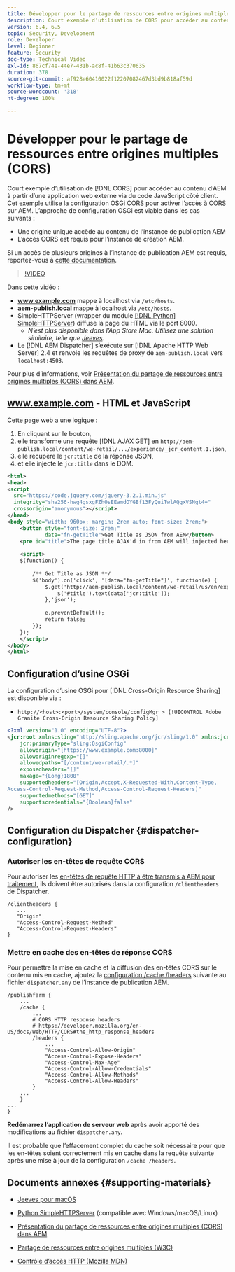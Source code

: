 ```yaml
---
title: Développer pour le partage de ressources entre origines multiples (CORS) avec AEM
description: Court exemple d’utilisation de CORS pour accéder au contenu d’AEM à partir d’une application web externe via du code JavaScript côté client.
version: 6.4, 6.5
topic: Security, Development
role: Developer
level: Beginner
feature: Security
doc-type: Technical Video
exl-id: 867cf74e-44e7-431b-ac8f-41b63c370635
duration: 378
source-git-commit: af928e60410022f12207082467d3bd9b818af59d
workflow-type: tm+mt
source-wordcount: '318'
ht-degree: 100%

---
```


# Développer pour le partage de ressources entre origines multiples (CORS)

Court exemple d’utilisation de [!DNL CORS] pour accéder au contenu d’AEM à partir d’une application web externe via du code JavaScript côté client. Cet exemple utilise la configuration OSGi CORS pour activer l’accès à CORS sur AEM. L’approche de configuration OSGi est viable dans les cas suivants :

* Une origine unique accède au contenu de l’instance de publication AEM
* L’accès CORS est requis pour l’instance de création AEM.

Si un accès de plusieurs origines à l’instance de publication AEM est requis, reportez-vous à [cette documentation](https://experienceleague.adobe.com/docs/experience-manager-learn/getting-started-with-aem-headless/deployments/configurations/cors.html?lang=fr#dispatcher-configuration).

>[!VIDEO](https://video.tv.adobe.com/v/18837?quality=12&learn=on)

Dans cette vidéo :

* **www.example.com** mappe à localhost via `/etc/hosts`.
* **aem-publish.local** mappe à localhost via `/etc/hosts`.
* SimpleHTTPServer (wrapper du module [[!DNL Python] SimpleHTTPServer](https://docs.python.org/2/library/simplehttpserver.html)) diffuse la page du HTML via le port 8000.
   * _N’est plus disponible dans l’App Store Mac. Utilisez une solution similaire, telle que [Jeeves](https://apps.apple.com/fr/app/jeeves-local-http-server/id980824182?mt=12)._
* Le [!DNL AEM Dispatcher] s’exécute sur [!DNL Apache HTTP Web Server] 2.4 et renvoie les requêtes de proxy de `aem-publish.local` vers `localhost:4503`.

Pour plus d’informations, voir [Présentation du partage de ressources entre origines multiples (CORS) dans AEM](./understand-cross-origin-resource-sharing.md).

## www.example.com - HTML et JavaScript

Cette page web a une logique :

1. En cliquant sur le bouton,
1. elle transforme une requête [!DNL AJAX GET] en `http://aem-publish.local/content/we-retail/.../experience/_jcr_content.1.json`,
1. elle récupère le `jcr:title` de la réponse JSON,
1. et elle injecte le `jcr:title` dans le DOM.

```xml
<html>
<head>
<script
  src="https://code.jquery.com/jquery-3.2.1.min.js"
  integrity="sha256-hwg4gsxgFZhOsEEamdOYGBf13FyQuiTwlAQgxVSNgt4="
  crossorigin="anonymous"></script>   
</head>
<body style="width: 960px; margin: 2rem auto; font-size: 2rem;">
    <button style="font-size: 2rem;"
            data="fn-getTitle">Get Title as JSON from AEM</button>
    <pre id="title">The page title AJAX'd in from AEM will injected here</pre>
    
    <script>
    $(function() { 
        
        /** Get Title as JSON **/
        $('body').on('click', '[data="fn-getTitle"]', function(e) { 
            $.get('http://aem-publish.local/content/we-retail/us/en/experience/_jcr_content.1.json', function(data) {
                $('#title').text(data['jcr:title']);
            },'json');
            
            e.preventDefault();
            return false;
        });
    });
    </script>
</body>
</html>
```

## Configuration d’usine OSGi

La configuration d’usine OSGi pour [!DNL Cross-Origin Resource Sharing] est disponible via :

* `http://<host>:<port>/system/console/configMgr > [!UICONTROL Adobe Granite Cross-Origin Resource Sharing Policy]`

```xml
<?xml version="1.0" encoding="UTF-8"?>
<jcr:root xmlns:sling="http://sling.apache.org/jcr/sling/1.0" xmlns:jcr="http://www.jcp.org/jcr/1.0"
    jcr:primaryType="sling:OsgiConfig"
    alloworigin="[https://www.example.com:8000]"
    alloworiginregexp="[]"
    allowedpaths="[/content/we-retail/.*]"
    exposedheaders="[]"
    maxage="{Long}1800"
    supportedheaders="[Origin,Accept,X-Requested-With,Content-Type,
Access-Control-Request-Method,Access-Control-Request-Headers]"
    supportedmethods="[GET]"
    supportscredentials="{Boolean}false"
/>
```

## Configuration du Dispatcher {#dispatcher-configuration}

### Autoriser les en-têtes de requête CORS

Pour autoriser les [en-têtes de requête HTTP à être transmis à AEM pour traitement](https://experienceleague.adobe.com/docs/experience-manager-dispatcher/using/configuring/dispatcher-configuration.html?lang=fr#specifying-the-http-headers-to-pass-through-clientheaders), ils doivent être autorisés dans la configuration `/clientheaders` de Dispatcher.

```
/clientheaders {
   ...
   "Origin"
   "Access-Control-Request-Method"
   "Access-Control-Request-Headers"
}
```

### Mettre en cache des en-têtes de réponse CORS

Pour permettre la mise en cache et la diffusion des en-têtes CORS sur le contenu mis en cache, ajoutez la [configuration /cache /headers](https://experienceleague.adobe.com/docs/experience-manager-dispatcher/using/configuring/dispatcher-configuration.html?lang=fr#caching-http-response-headers) suivante au fichier `dispatcher.any` de l’instance de publication AEM.

```
/publishfarm {
    ...
    /cache {
        ...
        # CORS HTTP response headers
        # https://developer.mozilla.org/en-US/docs/Web/HTTP/CORS#the_http_response_headers
        /headers {
            ...
            "Access-Control-Allow-Origin"
            "Access-Control-Expose-Headers"
            "Access-Control-Max-Age"
            "Access-Control-Allow-Credentials"
            "Access-Control-Allow-Methods"
            "Access-Control-Allow-Headers"
        }
    ...
    }
...
}
```

**Redémarrez l’application de serveur web** après avoir apporté des modifications au fichier `dispatcher.any`.

Il est probable que l’effacement complet du cache soit nécessaire pour que les en-têtes soient correctement mis en cache dans la requête suivante après une mise à jour de la configuration `/cache /headers`.

## Documents annexes {#supporting-materials}

* [Jeeves pour macOS](https://apps.apple.com/fr/app/jeeves-local-http-server/id980824182?mt=12)
* [Python SimpleHTTPServer](https://docs.python.o:qrg/2/library/simplehttpserver.html) (compatible avec Windows/macOS/Linux)

* [Présentation du partage de ressources entre origines multiples (CORS) dans AEM](./understand-cross-origin-resource-sharing.md)
* [Partage de ressources entre origines multiples (W3C)](https://www.w3.org/TR/cors/)
* [Contrôle d’accès HTTP (Mozilla MDN)](https://developer.mozilla.org/fr/docs/Web/HTTP/CORS)
